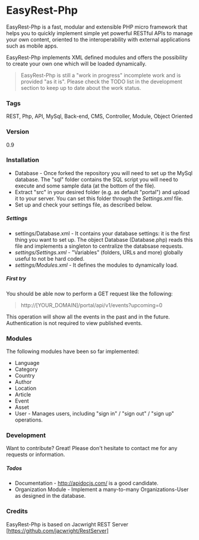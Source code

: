 # EasyRest-Php

EasyRest-Php is a fast, modular and extensible PHP micro framework that helps you to quickly implement simple yet powerful RESTful APIs to manage your own content, oriented to the interoperability with external applications such as mobile apps.

EasyRest-Php implements XML defined modules and offers the possibility to create your own one which will be loaded dynamically.

> EasyRest-Php is still a "work in progress" incomplete work and is provided "as it is".
> Please check the TODO list in the development section to keep up to date about the work status.

### Tags
REST, Php, API, MySql, Back-end, CMS, Controller, Module, Object Oriented

### Version
0.9

### Installation

 - Database - Once forked the repository you will need to set up the MySql database. The "sql" folder contains the SQL
script you will need to execute and some sample data (at the bottom of the file).
 - Extract "src" in your desired folder (e.g. as default "portal") and upload it to your server. You can set this folder through the *Settings.xml* file.
 - Set up and check your settings file, as described below.

##### Settings
 - settings/Database.xml - It contains your database settings: it is the first thing you want to set up. The object Database (Database.php) reads this file and implements a singleton to centralize the databsase requests.
 - *settings/Settings.xml* - "Variables" (folders, URLs and more) globally useful to not be hard coded.
 - *settings/Modules.xml* - It defines the modules to dynamically load.
 
##### First try

You should be able now to perform a GET request like the following:
 > http://[YOUR_DOMAIN]/portal/api/v1/events?upcoming=0  

This operation will show all the events in the past and in the future. Authentication is not required to view published events.

### Modules

The following modules have been so far implemented:

* Language
* Category
* Country
* Author
* Location
* Article
* Event
* Asset
* User - Manages users, including "sign in" / "sign out" / "sign up" operations.

### Development

Want to contribute? Great! Please don't hesitate to contact me for any requests or information.

##### Todos

 - Documentation - http://apidocjs.com/ is a good candidate.
 - Organization Module - Implement a many-to-many Organizations-User as designed in the database.

### Credits

EasyRest-Php is based on Jacwright REST Server [https://github.com/jacwright/RestServer]
